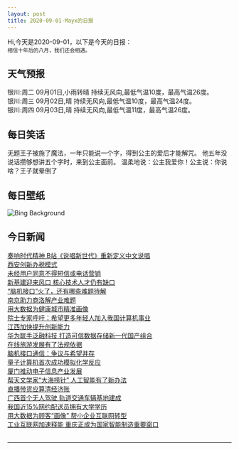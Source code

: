 ```yaml
---
layout: post
title: 2020-09-01-Mayx的日报
---
```


Hi,今天是2020-09-01，以下是今天的日报：<br><small>
相信十年后的八月，我们还会相遇。</small><!--more-->
## 天气预报
银川:周二 09月01日,小雨转晴 持续无风向,最低气温10度，最高气温26度。<br>银川:周三 09月02日,晴 持续无风向,最低气温10度，最高气温24度。<br>银川:周四 09月03日,晴 持续无风向,最低气温11度，最高气温26度。
## 每日笑话
无题王子被施了魔法，一年只能说一个字，得到公主的爱后才能解咒。 他五年没说话攒够想讲五个字时，来到公主面前。 温柔地说：公主我爱你！公主说：你说啥？王子就晕倒了
## 每日壁纸
![Bing Background](https://cn.bing.com/th?id=OHR.PRNLCavern_EN-US7693319589_1920x1080.jpg&rf=LaDigue_1920x1080.jpg&pid=hp "Cavern in Pictured Rocks National Lakeshore on Lake Superior, Michigan (© Kenneth Keifer/Getty Images)")
## 今日新闻

[奏响时代精神 B站《说唱新世代》重新定义中文说唱](http://it.people.com.cn/n1/2020/0901/c1009-31844348.html)   
[西安创新办税模式](http://it.people.com.cn/n1/2020/0901/c1009-31843965.html)   
[未经用户同意不得短信或电话营销](http://it.people.com.cn/n1/2020/0901/c1009-31843989.html)   
[新基建迎来风口 核心技术人才仍有缺口](http://it.people.com.cn/n1/2020/0901/c1009-31844010.html)   
[“脑机接口”火了，还有哪些难题待解](http://it.people.com.cn/n1/2020/0901/c1009-31843985.html)   
[南京助力商洛解产业难题](http://it.people.com.cn/n1/2020/0901/c1009-31843963.html)   
[用大数据为健康城市精准画像](http://it.people.com.cn/n1/2020/0901/c1009-31843980.html)   
[院士专家呼吁：希望更多年轻人加入我国计算机事业](http://it.people.com.cn/n1/2020/0901/c1009-31843927.html)   
[江西加快提升创新能力](http://it.people.com.cn/n1/2020/0901/c1009-31843966.html)   
[华为联手泛融科技 打造可信数据存储新一代国产组合](http://it.people.com.cn/n1/2020/0901/c1009-31843949.html)   
[在线旅游发展有了法规依据](http://it.people.com.cn/n1/2020/0901/c1009-31843967.html)   
[脑机接口通信：争议与希望并存](http://it.people.com.cn/n1/2020/0901/c1009-31843906.html)   
[量子计算机首次成功模拟化学反应](http://it.people.com.cn/n1/2020/0901/c1009-31843905.html)   
[厦门推动电子信息产业发展](http://it.people.com.cn/n1/2020/0901/c1009-31843964.html)   
[帮天文学家“大海捞针” 人工智能有了新办法](http://it.people.com.cn/n1/2020/0901/c1009-31843912.html)   
[直播带货应算清经济账](http://it.people.com.cn/n1/2020/0901/c1009-31843962.html)   
[广西首个无人驾驶 轨道交通车辆基地建成](http://it.people.com.cn/n1/2020/0901/c1009-31843910.html)   
[我国近15%网约配送员拥有大学学历](http://it.people.com.cn/n1/2020/0901/c1009-31843922.html)   
[用大数据为顾客“画像” 帮小企业互联网转型](http://it.people.com.cn/n1/2020/0901/c1009-31843925.html)   
[工业互联网加速释能 重庆正成为国家智能制造重要窗口](http://it.people.com.cn/n1/2020/0901/c1009-31843914.html)   
<br />

***

<small></small>

